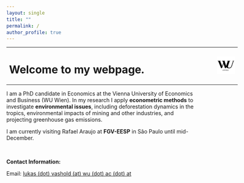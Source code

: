 ```yaml
---
layout: single
title: ""
permalink: /
author_profile: true
---
```


<table style="width: 120%;">
  <tr>
	<td style="width: 90%; border-bottom:0px;"><h1>Welcome to my webpage.</h1></td>
	<td style="width: 200%; border-bottom:0px;"><img src="assets/images/logo_wu_vienna"/></td>
  </tr>
</table>

I am a PhD candidate in Economics at the Vienna University of Economics and Business (WU Wien). In my research I apply **econometric methods** to investigate **environmental issues**, including deforestation dynamics in the tropics, environmental impacts of mining and other industries, and projecting greenhouse gas emissions.

<!-- I am also Senior Data Scientist at [World Data Lab](https://worlddata.io/), where I am the Data Lead for the [World Emissions Clock](https://worldemissions.io/). -->

I am currently visiting Rafael Araujo at **FGV-EESP** in S&#227;o Paulo until mid-December.

<br>

**Contact Information:**

Email: [lukas (dot) vashold (at) wu (dot) ac (dot) at](mailto:lvashold@wu.ac.at)

